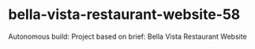# bella-vista-restaurant-website-58
Autonomous build: Project based on brief: Bella Vista Restaurant Website
